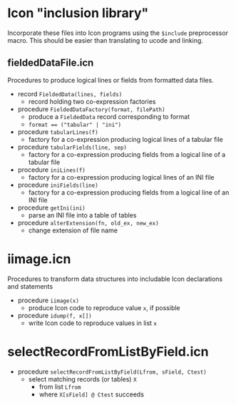 # Icon "inclusion library"

Incorporate these files into Icon programs using the `$include` preprocessor macro.
This should be easier than translating to ucode and linking.

## fieldedDataFile.icn

Procedures to produce logical lines or fields from formatted data files.

- record `FieldedData(lines, fields)`
  - record holding two co-expression factories
- procedure `FieldedDataFactory(format, filePath)`
  - produce a `FieldedData` record corresponding to format
  - `format == ("tabular" | "ini")` 
- procedure `tabularLines(f)`
  - factory for a co-expression producing logical lines of a tabular file
- procedure `tabularFields(line, sep)`
  - factory for a co-expression producing fields from a logical line of a tabular file
- procedure `iniLines(f)`
  - factory for a co-expression producing logical lines of an INI file
- procedure `iniFields(line)`
  - factory for a co-expression producing fields from a logical line of an INI file
- procedure `getIni(ini)`
  - parse an INI file into a table of tables
- procedure `alterExtension(fn, old_ex, new_ex)`
  - change extension of file name

# iimage.icn

Procedures to transform data structures into includable Icon declarations and statements

- procedure `iimage(x)`
  - produce Icon code to reproduce value `x`, if possible
- procedure `idump(f, x[])` 
  - write Icon code to reproduce values in list `x`

# selectRecordFromListByField.icn

- procedure `selectRecordFromListByField(Lfrom, sField, Ctest)`
  - select matching records (or tables) `X`
    - from list `Lfrom`
    - where `X[sField] @ Ctest` succeeds

